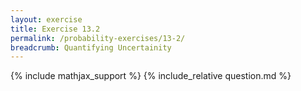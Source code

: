 ```yaml
---
layout: exercise
title: Exercise 13.2
permalink: /probability-exercises/13-2/
breadcrumb: Quantifying Uncertainity
---
```


{% include mathjax_support %}
{% include_relative question.md %}
